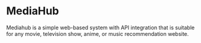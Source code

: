 # MediaHub
Mediahub is a simple web-based system with API integration that is suitable for any movie, television show, anime, or music recommendation website.
